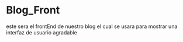 # Blog_Front
este sera el frontEnd de nuestro blog el cual se usara para mostrar una interfaz de usuario agradable
